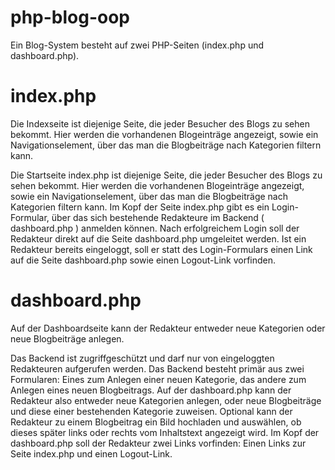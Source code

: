 # php-blog-oop

Ein Blog-System besteht auf zwei PHP-Seiten (index.php und dashboard.php).

# index.php

Die Indexseite ist diejenige Seite, die jeder Besucher des Blogs zu sehen bekommt. Hier
werden die vorhandenen Blogeinträge angezeigt, sowie ein Navigationselement, über das
man die Blogbeiträge nach Kategorien filtern kann.

Die Startseite index.php ist diejenige Seite, die jeder Besucher des Blogs zu sehen
bekommt. Hier werden die vorhandenen Blogeinträge angezeigt, sowie ein
Navigationselement, über das man die Blogbeiträge nach Kategorien filtern kann.
Im Kopf der Seite index.php gibt es ein Login-Formular, über das sich bestehende
Redakteure im Backend ( dashboard.php ) anmelden können. Nach erfolgreichem Login soll
der Redakteur direkt auf die Seite dashboard.php umgeleitet werden.
Ist ein Redakteur bereits eingeloggt, soll er statt des Login-Formulars einen Link auf die Seite
dashboard.php sowie einen Logout-Link vorfinden.

# dashboard.php

Auf der Dashboardseite kann der Redakteur entweder neue Kategorien oder neue
Blogbeiträge anlegen.

Das Backend ist zugriffgeschützt und darf nur von eingeloggten Redakteuren aufgerufen
werden.
Das Backend besteht primär aus zwei Formularen: Eines zum Anlegen einer neuen Kategorie,
das andere zum Anlegen eines neuen Blogbeitrags.
Auf der dashboard.php kann der Redakteur also entweder neue Kategorien anlegen, oder
neue Blogbeiträge und diese einer bestehenden Kategorie zuweisen.
Optional kann der Redakteur zu einem Blogbeitrag ein Bild hochladen und auswählen, ob
dieses später links oder rechts vom Inhaltstext angezeigt wird.
Im Kopf der dashboard.php soll der Redakteur zwei Links vorfinden: Einen Links zur Seite
index.php und einen Logout-Link.
